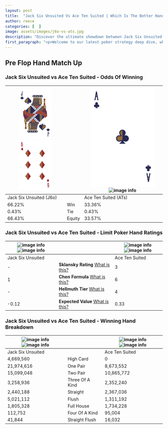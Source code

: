 ```yaml
---
layout: post
title:  "Jack Six Unsuited Vs Ace Ten Suited | Which Is The Better Hand In Poker? A Complete Guide"
author: reece
categories: [  ]
image: assets/images/j6o-vs-ats.jpg
description: "Discover the ultimate showdown between Jack Six Unsuited and Ace Ten Suited in poker! Uncover the odds, strategies, and scenarios where one hand triumphs over the other. Get ready to up your poker game with this thrilling analysis."
first_paragraph: "<p>Welcome to our latest poker strategy deep dive, where we're pitting two distinct hands against each other in a high-stakes showdown: Jack Six Unsuited vs Ace Ten Suited.</p><p>In the dynamic world of poker, every decision counts, and knowing which hand holds the upper hand is key to your success at the table.</p><p>In this article, we'll dissect these two hands, explore the scenarios where one dominates the other, and equip you with the knowledge to make strategic choices that can tip the odds in your favor.</p><p>Get ready to unravel the intriguing dynamics of these poker hands and elevate your game to new heights.</p>"
---
```




[comment]: # (sp0)

## Pre Flop Hand Match Up

<div class="table hand-ratings" markdown="1"> 



### Jack Six Unsuited vs Ace Ten Suited - Odds Of Winning


    
| ![image info](assets/images/hand1/J.png) ![image info](assets/images/hand1/6o.png) |  | ![image info](assets/images/hand2/A.png) ![image info](assets/images/hand2/Ts.png) |
| -------- | -------- | -------- |
| Jack Six Unsuited (J6o) |  | Ace Ten Suited (ATs) |
| 66.22% | Win | 33.36% |
| 0.43% | Tie | 0.43% |
| 66.43% | Equity | 33.57% |




[comment]: # (sp1)



### Jack Six Unsuited vs Ace Ten Suited - Limit Poker Hand Ratings


    
| ![image info](https://www.riverpairs.com/assets/images/hand1/J.png) ![image info](https://www.riverpairs.com/assets/images/hand1/6o.png) |  | ![image info](https://www.riverpairs.com/assets/images/hand2/A.png) ![image info](https://www.riverpairs.com/assets/images/hand2/Ts.png) |
| -------- | -------- | -------- |
| Jack Six Unsuited |  | Ace Ten Suited |
| - | **Sklansky Rating** [What is this?](/sklansky-rating-explained) | 3 |
| 1 | **Chen Formula** [What is this?](/chen-formula-explained) | 6 |
| - | **Hellmuth Tier** [What is this?](/Hellmuth-tier-explained) | 4 |
| -0.12 | **Expected Value** [What is this?](/expected-value-explained) | 0.33 |




[comment]: # (sp2)



### Jack Six Unsuited vs Ace Ten Suited - Winning Hand Breakdown


    
| ![image info](https://www.riverpairs.com/assets/images/hand1/J.png) ![image info](https://www.riverpairs.com/assets/images/hand1/6o.png) |  | ![image info](https://www.riverpairs.com/assets/images/hand2/A.png) ![image info](https://www.riverpairs.com/assets/images/hand2/Ts.png) |
| -------- | -------- | -------- |
| Jack Six Unsuited |  | Ace Ten Suited |
| 4,669,560 | High Card | 0 |
| 21,974,616 | One Pair | 8,673,552 |
| 15,099,048 | Two Pair | 10,865,772 |
| 3,258,936 | Three Of A Kind | 2,352,240 |
| 2,440,188 | Straight | 2,367,036 |
| 5,021,112 | Flush | 1,311,192 |
| 1,805,328 | Full House | 1,734,228 |
| 112,752 | Four Of A Kind | 95,004 |
| 41,844 | Straight Flush | 16,032 |




[comment]: # (sp3)



</div>

[comment]: # (sp4)



[comment]: # (sp5)

